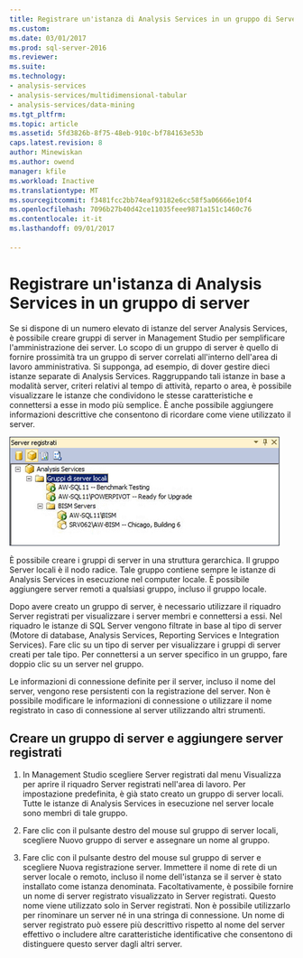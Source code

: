```yaml
---
title: Registrare un'istanza di Analysis Services in un gruppo di Server | Documenti Microsoft
ms.custom: 
ms.date: 03/01/2017
ms.prod: sql-server-2016
ms.reviewer: 
ms.suite: 
ms.technology:
- analysis-services
- analysis-services/multidimensional-tabular
- analysis-services/data-mining
ms.tgt_pltfrm: 
ms.topic: article
ms.assetid: 5fd3826b-8f75-48eb-910c-bf784163e53b
caps.latest.revision: 8
author: Minewiskan
ms.author: owend
manager: kfile
ms.workload: Inactive
ms.translationtype: MT
ms.sourcegitcommit: f3481fcc2bb74eaf93182e6cc58f5a06666e10f4
ms.openlocfilehash: 7096b27b40d42ce11035feee9871a151c1460c76
ms.contentlocale: it-it
ms.lasthandoff: 09/01/2017

---
```

# <a name="register-an-analysis-services-instance-in-a-server-group"></a>Registrare un'istanza di Analysis Services in un gruppo di server
  Se si dispone di un numero elevato di istanze del server Analysis Services, è possibile creare gruppi di server in Management Studio per semplificare l'amministrazione dei server. Lo scopo di un gruppo di server è quello di fornire prossimità tra un gruppo di server correlati all'interno dell'area di lavoro amministrativa. Si supponga, ad esempio, di dover gestire dieci istanze separate di Analysis Services. Raggruppando tali istanze in base a modalità server, criteri relativi al tempo di attività, reparto o area, è possibile visualizzare le istanze che condividono le stesse caratteristiche e connettersi a esse in modo più semplice. È anche possibile aggiungere informazioni descrittive che consentono di ricordare come viene utilizzato il server.  
  
 ![Riquadro Server registrati con i server membri](../../analysis-services/instances/media/ssas-ssms-registerserver.gif "riquadro Server registrati con i server membri")  
  
 È possibile creare i gruppi di server in una struttura gerarchica. Il gruppo Server locali è il nodo radice. Tale gruppo contiene sempre le istanze di Analysis Services in esecuzione nel computer locale. È possibile aggiungere server remoti a qualsiasi gruppo, incluso il gruppo locale.  
  
 Dopo avere creato un gruppo di server, è necessario utilizzare il riquadro Server registrati per visualizzare i server membri e connettersi a essi. Nel riquadro le istanze di SQL Server vengono filtrate in base al tipo di server (Motore di database, Analysis Services, Reporting Services e Integration Services). Fare clic su un tipo di server per visualizzare i gruppi di server creati per tale tipo. Per connettersi a un server specifico in un gruppo, fare doppio clic su un server nel gruppo.  
  
 Le informazioni di connessione definite per il server, incluso il nome del server, vengono rese persistenti con la registrazione del server. Non è possibile modificare le informazioni di connessione o utilizzare il nome registrato in caso di connessione al server utilizzando altri strumenti.  
  
## <a name="create-a-server-group-and-add-registered-servers"></a>Creare un gruppo di server e aggiungere server registrati  
  
1.  In Management Studio scegliere Server registrati dal menu Visualizza per aprire il riquadro Server registrati nell'area di lavoro. Per impostazione predefinita, è già stato creato un gruppo di server locali. Tutte le istanze di Analysis Services in esecuzione nel server locale sono membri di tale gruppo.  
  
2.  Fare clic con il pulsante destro del mouse sul gruppo di server locali, scegliere Nuovo gruppo di server e assegnare un nome al gruppo.  
  
3.  Fare clic con il pulsante destro del mouse sul gruppo di server e scegliere Nuova registrazione server. Immettere il nome di rete di un server locale o remoto, incluso il nome dell'istanza se il server è stato installato come istanza denominata. Facoltativamente, è possibile fornire un nome di server registrato visualizzato in Server registrati. Questo nome viene utilizzato solo in Server registrati. Non è possibile utilizzarlo per rinominare un server né in una stringa di connessione. Un nome di server registrato può essere più descrittivo rispetto al nome del server effettivo o includere altre caratteristiche identificative che consentono di distinguere questo server dagli altri server.  
  
  

